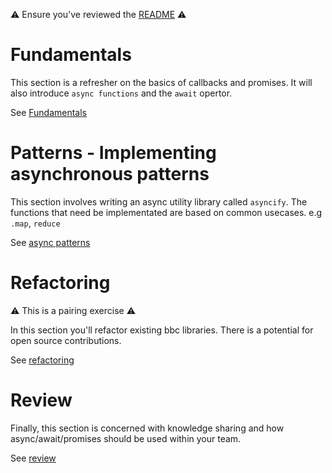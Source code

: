 ⚠️ Ensure you've reviewed the [README](./README) ⚠️<br>

# Fundamentals

This section is a refresher on the basics of callbacks and promises. It will also introduce `async functions` and the `await` opertor. 

See [Fundamentals](./fundamentals/brief.md)

# Patterns - Implementing asynchronous patterns

This section involves writing an async utility library called `asyncify`. The
functions that need be implementated are based on common usecases. e.g `.map`, `reduce`

See [async patterns](./patterns/brief.md)

# Refactoring

⚠️ This is a pairing exercise ⚠️

In this section you'll refactor existing bbc libraries. There is a potential for open source contributions. 

See [refactoring](./refactoring/brief.md)

# Review

Finally, this section is concerned with knowledge sharing and how async/await/promises
should be used within your team. 

See [review](./review/index.md)
